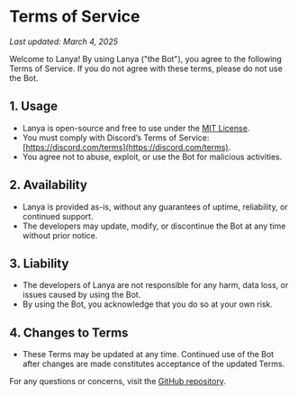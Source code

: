 # Terms of Service

_Last updated: March 4, 2025_

Welcome to Lanya! By using Lanya ("the Bot"), you agree to the following Terms of Service. If you do not agree with these terms, please do not use the Bot.

## 1. Usage
- Lanya is open-source and free to use under the [MIT License](LICENSE).
- You must comply with Discord’s Terms of Service: [https://discord.com/terms](https://discord.com/terms).
- You agree not to abuse, exploit, or use the Bot for malicious activities.

## 2. Availability
- Lanya is provided as-is, without any guarantees of uptime, reliability, or continued support.
- The developers may update, modify, or discontinue the Bot at any time without prior notice.

## 3. Liability
- The developers of Lanya are not responsible for any harm, data loss, or issues caused by using the Bot.
- By using the Bot, you acknowledge that you do so at your own risk.

## 4. Changes to Terms
- These Terms may be updated at any time. Continued use of the Bot after changes are made constitutes acceptance of the updated Terms.

For any questions or concerns, visit the [GitHub repository](https://github.com/birajrai/lanya).

